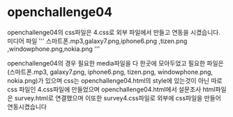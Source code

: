 # openchallenge04


openchallenge04의 css파일은 4.css로 외부 파일에서 만들고 연동을 시켰습니다.
미디어 파일
'''
스마트폰.mp3,galaxy7.png,iphone6.png ,tizen.png ,windowphone.png,nokia.png
'''


openchallenge04의 경우 필요한 media파일을 다 한곳에 모아두었고 필요한 파일은
(스마트폰.mp3, galaxy7.png, iphone6.png, tizen.png, windowphone.png, nokia.png)가 있으며 css는 openchallenge04.html의 style에 있는것이 아닌 따로 css 파일인 4.css파일에 만들었으며 openchallenge04.html에서 설문조사 html파일은 survey.html로 연결했으며 이또한
survey4.css파일로 외부에 css파일을 만들어 연동시켰습니다


